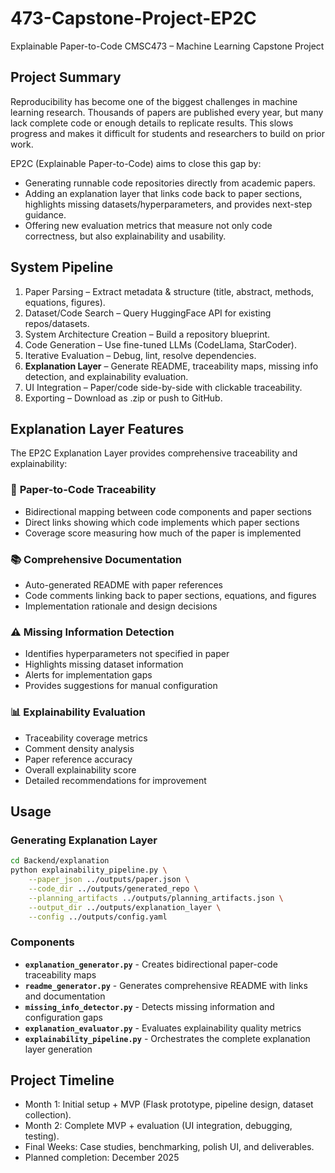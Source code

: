 # 473-Capstone-Project-EP2C
Explainable Paper-to-Code
CMSC473 – Machine Learning Capstone Project


## Project Summary
Reproducibility has become one of the biggest challenges in machine learning research. Thousands of papers are published every year, but many lack complete code or enough details to replicate results. This slows progress and makes it difficult for students and researchers to build on prior work.

EP2C (Explainable Paper-to-Code) aims to close this gap by:
- Generating runnable code repositories directly from academic papers.
- Adding an explanation layer that links code back to paper sections, highlights missing datasets/hyperparameters, and provides next-step guidance.
- Offering new evaluation metrics that measure not only code correctness, but also explainability and usability.


## System Pipeline
1. Paper Parsing – Extract metadata & structure (title, abstract, methods, equations, figures).
2. Dataset/Code Search – Query HuggingFace API for existing repos/datasets.
3. System Architecture Creation – Build a repository blueprint.
4. Code Generation – Use fine-tuned LLMs (CodeLlama, StarCoder).
5. Iterative Evaluation – Debug, lint, resolve dependencies.
6. **Explanation Layer** – Generate README, traceability maps, missing info detection, and explainability evaluation.
7. UI Integration – Paper/code side-by-side with clickable traceability.
8. Exporting – Download as .zip or push to GitHub.

## Explanation Layer Features

The EP2C Explanation Layer provides comprehensive traceability and explainability:

### 🔗 **Paper-to-Code Traceability**
- Bidirectional mapping between code components and paper sections
- Direct links showing which code implements which paper sections
- Coverage score measuring how much of the paper is implemented

### 📚 **Comprehensive Documentation**
- Auto-generated README with paper references
- Code comments linking back to paper sections, equations, and figures
- Implementation rationale and design decisions

### ⚠️ **Missing Information Detection**
- Identifies hyperparameters not specified in paper
- Highlights missing dataset information
- Alerts for implementation gaps
- Provides suggestions for manual configuration

### 📊 **Explainability Evaluation**
- Traceability coverage metrics
- Comment density analysis
- Paper reference accuracy
- Overall explainability score
- Detailed recommendations for improvement

## Usage

### Generating Explanation Layer

```bash
cd Backend/explanation
python explainability_pipeline.py \
    --paper_json ../outputs/paper.json \
    --code_dir ../outputs/generated_repo \
    --planning_artifacts ../outputs/planning_artifacts.json \
    --output_dir ../outputs/explanation_layer \
    --config ../outputs/config.yaml
```

### Components

- **`explanation_generator.py`** - Creates bidirectional paper-code traceability maps
- **`readme_generator.py`** - Generates comprehensive README with links and documentation
- **`missing_info_detector.py`** - Detects missing information and configuration gaps
- **`explanation_evaluator.py`** - Evaluates explainability quality metrics
- **`explainability_pipeline.py`** - Orchestrates the complete explanation layer generation


## Project Timeline
- Month 1: Initial setup + MVP (Flask prototype, pipeline design, dataset collection).
- Month 2: Complete MVP + evaluation (UI integration, debugging, testing).
- Final Weeks: Case studies, benchmarking, polish UI, and deliverables.
- Planned completion: December 2025
